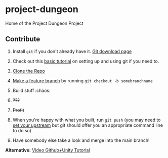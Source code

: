 # project-dungeon
Home of the Project Dungeon Project

## Contribute

1. Install `git` if you don't already have it. [Git download page](https://git-scm.com/downloads)
2. Check out this [basic tutorial](https://medium.com/@itswisdomagain/git-101-introduction-to-git-for-newbies-bb14f6f9fc1) on setting up and using git if you need to. 
3. [Clone the Repo](https://docs.github.com/en/github/creating-cloning-and-archiving-repositories/cloning-a-repository-from-github/cloning-a-repository)
4. [Make a feature branch](https://www.atlassian.com/git/tutorials/using-branches) by running `git checkout -b somebranchname`
5. Build stuff :chaos:
6. ~~???~~
7. ~~Profit~~

6. When you're happy with what you built, run `git push` (you may need to [set your upstream](https://www.atlassian.com/git/tutorials/git-forks-and-upstreams) but git should offer you an appropriate command line to do so) 
7. Have somebody else take a look and merge into the main branch!

**Alternative:** [Video Github+Unity Tutorial](https://www.youtube.com/watch?v=qpXxcvS-g3g)
